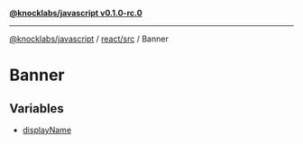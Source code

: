 [**@knocklabs/javascript v0.1.0-rc.0**](../../../../README.md)

***

[@knocklabs/javascript](../../../../modules.md) / [react/src](../../README.md) / Banner

# Banner

## Variables

- [displayName](variables/displayName.md)
